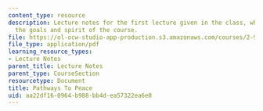```yaml
---
content_type: resource
description: Lecture notes for the first lecture given in the class, which captures
  the goals and spirit of the course.
file: https://ol-ocw-studio-app-production.s3.amazonaws.com/courses/2-993-designing-paths-to-peace-fall-2002/aa22df160964b988bb4dea57322ea6e0_pathways_course_outline.pdf
file_type: application/pdf
learning_resource_types:
- Lecture Notes
parent_title: Lecture Notes
parent_type: CourseSection
resourcetype: Document
title: Pathways To Peace
uid: aa22df16-0964-b988-bb4d-ea57322ea6e0
---
```

